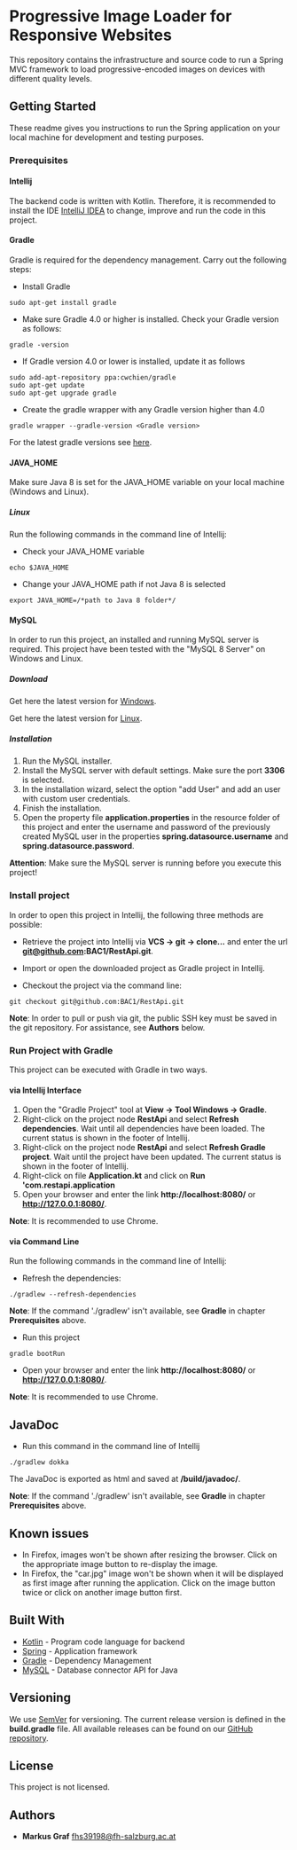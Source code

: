 # Progressive Image Loader for Responsive Websites

This repository contains the infrastructure and source code to run a Spring MVC framework to load progressive-encoded
images on devices with different quality levels. 

## Getting Started

These readme gives you instructions to run the Spring application on your local machine for development and testing 
purposes.

### Prerequisites

#### Intellij

The backend code is written with Kotlin. Therefore, it is recommended to install the IDE
[IntelliJ IDEA](https://www.jetbrains.com/idea/) to change, improve and run the code in this project.

#### Gradle

Gradle is required for the dependency management. Carry out the following steps:

* Install Gradle

```
sudo apt-get install gradle
```

* Make sure Gradle 4.0 or higher is installed. Check your Gradle version as follows:

```
gradle -version
```

* If Gradle version 4.0 or lower is installed, update it as follows

```
sudo add-apt-repository ppa:cwchien/gradle
sudo apt-get update 
sudo apt-get upgrade gradle
```

* Create the gradle wrapper with any Gradle version higher than 4.0

```
gradle wrapper --gradle-version <Gradle version>
```

For the latest gradle versions see [here](https://services.gradle.org/distributions/).

#### JAVA_HOME
Make sure Java 8 is set for the JAVA_HOME variable on your local machine (Windows and Linux).

##### Linux
Run the following commands in the command line of Intellij:

* Check your JAVA_HOME variable
```
echo $JAVA_HOME
```

* Change your JAVA_HOME path if not Java 8 is selected
```
export JAVA_HOME=/*path to Java 8 folder*/
```

#### MySQL
In order to run this project, an installed and running MySQL server is required. This project have been tested 
with the "MySQL 8 Server" on Windows and Linux. 

##### Download

Get here the latest version for [Windows](https://dev.mysql.com/doc/refman/8.0/en/windows-installation.html).

Get here the latest version for [Linux](https://dev.mysql.com/doc/refman/8.0/en/linux-installation.html).

##### Installation
1. Run the MySQL installer.
2. Install the MySQL server with default settings. Make sure the port **3306** is selected.
3. In the installation wizard, select the option "add User" and add an user with custom user credentials.
4. Finish the installation.
5. Open the property file **application.properties** in the resource folder of this project and enter the username and
password of the previously created MySQL user in the properties **spring.datasource.username** and 
**spring.datasource.password**.

**Attention**: Make sure the MySQL server is running before you execute this project!

### Install project
In order to open this project in Intellij, the following three methods are possible:

* Retrieve the project into Intellij via **VCS -> git -> clone...** and enter the url 
**git@github.com:BAC1/RestApi.git**.

* Import or open the downloaded project as Gradle project in Intellij.

* Checkout the project via the command line:
```
git checkout git@github.com:BAC1/RestApi.git
```

**Note**: In order to pull or push via git, the public SSH key must be saved in the git repository. For assistance,
see **Authors** below.

### Run Project with Gradle

This project can be executed with Gradle in two ways.

#### via Intellij Interface

1. Open the "Gradle Project" tool at **View -> Tool Windows -> Gradle**.
2. Right-click on the project node **RestApi** and select **Refresh dependencies**. Wait until all dependencies have 
been loaded. The current status is shown in the footer of Intellij.
3. Right-click on the project node **RestApi** and select **Refresh Gradle project**. Wait until the project have 
been updated. The current status is shown in the footer of Intellij.
4. Right-click on file **Application.kt** and click on **Run 'com.restapi.application**
5. Open your browser and enter the link **http://localhost:8080/** or **http://127.0.0.1:8080/**.

**Note**: It is recommended to use Chrome.

#### via Command Line
Run the following commands in the command line of Intellij:

* Refresh the dependencies:
```
./gradlew --refresh-dependencies
```

**Note**: If the command './gradlew' isn't available, see **Gradle** in chapter **Prerequisites** above.

* Run this project
```
gradle bootRun
```

* Open your browser and enter the link **http://localhost:8080/** or **http://127.0.0.1:8080/**. 

**Note**: It is recommended to use Chrome.

## JavaDoc

* Run this command in the command line of Intellij
```
./gradlew dokka
```

The JavaDoc is exported as html and saved at **/build/javadoc/**.

**Note**: If the command './gradlew' isn't available, see **Gradle** in chapter **Prerequisites** above.

## Known issues
* In Firefox, images won't be shown after resizing the browser. Click on the appropriate image button to re-display the
image.
* In Firefox, the "car.jpg" image won't be shown when it will be displayed as first image after running the application.
Click on the image button twice or click on another image button first.

## Built With

* [Kotlin](https://kotlinlang.org/) - Program code language for backend
* [Spring](https://spring.io/) - Application framework
* [Gradle](https://gradle.org/) - Dependency Management
* [MySQL](https://www.mysql.com/) - Database connector API for Java

## Versioning

We use [SemVer](http://semver.org/) for versioning. The current release version is defined in the **build.gradle** 
file. All available releases can be found on our [GitHub repository](https://github.com/BAC1/RestApi/releases). 

## License

This project is not licensed.


## Authors

* **Markus Graf**           <fhs39198@fh-salzburg.ac.at>